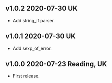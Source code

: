v1.0.2 2020-07-30 UK
--------------------
- Add string_if parser.

v1.0.1 2020-07-30 UK
--------------------
- Add sexp_of_error.

v1.0.0 2020-07-23 Reading, UK
-----------------------------
- First release.
